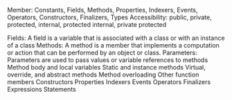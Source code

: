 ﻿Member: Constants, Fields, Methods, Properties, Indexers, Events, Operators, Constructors, Finalizers, Types
Accessibility: public, private, protected, internal, protected internal, private protected

Fields: A field is a variable that is associated with a class or with an instance of a class
Methods: A method is a member that implements a computation or action that can be performed by an object or class.
Parameters: Parameters are used to pass values or variable references to methods
Method body and local variables
Static and instance methods
Virtual, override, and abstract methods
Method overloading
Other function members
Constructors
Properties
Indexers
Events
Operators
Finalizers
Expressions
Statements
